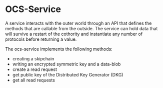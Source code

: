 # OCS-Service

A service interacts with the outer world through an API that defines the
methods that are callable from the outside. The service can hold data that
will survive a restart of the cothority and instantiate any number of
protocols before returning a value.

The ocs-service implements the following methods:

- creating a skipchain
- writing an encrypted symmetric key and a data-blob
- create a read request
- get public key of the Distributed Key Generator (DKG)
- get all read requests
